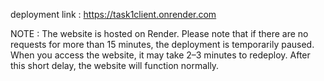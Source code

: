 deployment link : https://task1client.onrender.com

NOTE : The website is hosted on Render. Please note that if there are no requests for more than 15 minutes, the deployment is temporarily paused. When you access the website, it may take 2–3 minutes to redeploy. After this short delay, the website will function normally.

